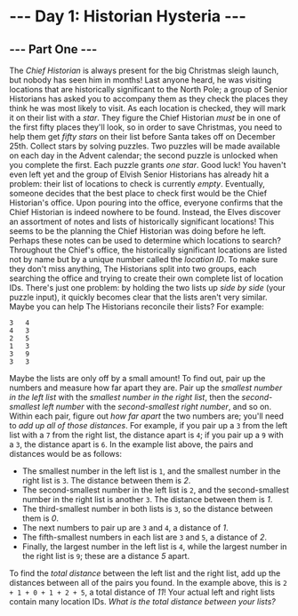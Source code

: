 # --- Day 1: Historian Hysteria ---

## --- Part One ---
The *Chief Historian* is always present for the big Christmas sleigh launch, but nobody has seen him in months! Last anyone heard, he was visiting locations that are historically significant to the North Pole; a group of Senior Historians has asked you to accompany them as they check the places they think he was most likely to visit.
As each location is checked, they will mark it on their list with a *star*. They figure the Chief Historian *must* be in one of the first fifty places they'll look, so in order to save Christmas, you need to help them get *fifty stars* on their list before Santa takes off on December 25th.
Collect stars by solving puzzles.  Two puzzles will be made available on each day in the Advent calendar; the second puzzle is unlocked when you complete the first.  Each puzzle grants *one star*. Good luck!
You haven't even left yet and the group of Elvish Senior Historians has already hit a problem: their list of locations to check is currently *empty*. Eventually, someone decides that the best place to check first would be the Chief Historian's office.
Upon pouring into the office, everyone confirms that the Chief Historian is indeed nowhere to be found. Instead, the Elves discover an assortment of notes and lists of historically significant locations! This seems to be the planning the Chief Historian was doing before he left. Perhaps these notes can be used to determine which locations to search?
Throughout the Chief's office, the historically significant locations are listed not by name but by a unique number called the *location ID*. To make sure they don't miss anything, The Historians split into two groups, each searching the office and trying to create their own complete list of location IDs.
There's just one problem: by holding the two lists up *side by side* (your puzzle input), it quickly becomes clear that the lists aren't very similar. Maybe you can help The Historians reconcile their lists?
For example:

    3   4
    4   3
    2   5
    1   3
    3   9
    3   3

Maybe the lists are only off by a small amount! To find out, pair up the numbers and measure how far apart they are. Pair up the *smallest number in the left list* with the *smallest number in the right list*, then the *second-smallest left number* with the *second-smallest right number*, and so on.
Within each pair, figure out *how far apart* the two numbers are; you'll need to *add up all of those distances*. For example, if you pair up a `3` from the left list with a `7` from the right list, the distance apart is `4`; if you pair up a `9` with a `3`, the distance apart is `6`.
In the example list above, the pairs and distances would be as follows:

 - The smallest number in the left list is `1`, and the smallest number in the right list is `3`. The distance between them is *2*.
 - The second-smallest number in the left list is `2`, and the second-smallest number in the right list is another `3`. The distance between them is *1*.
 - The third-smallest number in both lists is `3`, so the distance between them is *0*.
 - The next numbers to pair up are `3` and `4`, a distance of *1*.
 - The fifth-smallest numbers in each list are `3` and `5`, a distance of *2*.
 - Finally, the largest number in the left list is `4`, while the largest number in the right list is `9`; these are a distance *5* apart.

To find the *total distance* between the left list and the right list, add up the distances between all of the pairs you found. In the example above, this is `2 + 1 + 0 + 1 + 2 + 5`, a total distance of *11*!
Your actual left and right lists contain many location IDs. *What is the total distance between your lists?*
